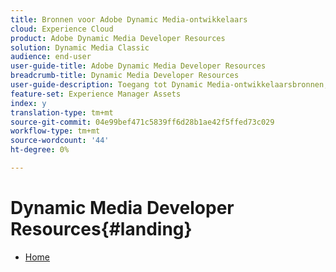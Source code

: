 ```yaml
---
title: Bronnen voor Adobe Dynamic Media-ontwikkelaars
cloud: Experience Cloud
product: Adobe Dynamic Media Developer Resources
solution: Dynamic Media Classic
audience: end-user
user-guide-title: Adobe Dynamic Media Developer Resources
breadcrumb-title: Dynamic Media Developer Resources
user-guide-description: Toegang tot Dynamic Media-ontwikkelaarsbronnen, zoals de Viewers Reference Guide, Image Production System API, Image Serving and Rendering API en gearchiveerde Scene7-releaseopmerkingen.
feature-set: Experience Manager Assets
index: y
translation-type: tm+mt
source-git-commit: 04e99bef471c5839ff6d28b1ae42f5ffed73c029
workflow-type: tm+mt
source-wordcount: '44'
ht-degree: 0%

---
```



# Dynamic Media Developer Resources{#landing}

+ [Home](home.md)

<!--This TOC may not be necessary. Not sure, so leaving it in.
+ [Viewers Reference Guide](/help/aem-viewers-ref/homeviewers.md)
+ [IS/IR API](/help/aem-is-ir-api/homeisir.md)
+ [IPS API](/help/aem-ips-api/c-overview.md)
+ [Image Authoring](/help/aem-ia/aem-ia-home.md)
+ [Dynamic Media Classic Release Notes](/help/s7-release-notes/homern.md)
-->
